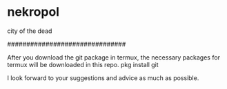 # nekropol
city ​​of the dead


###############################

After you download the git package in termux, the necessary packages for termux will be downloaded in this repo.
pkg install git 


I look forward to your suggestions and advice as much as possible.
